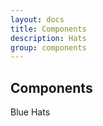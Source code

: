 ```yaml
---
layout: docs
title: Components
description: Hats
group: components
---
```


## Components

Blue Hats
